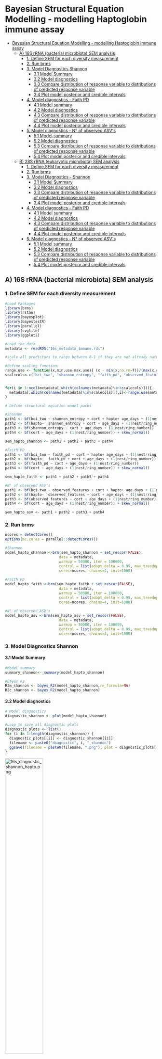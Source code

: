 # Bayesian Structural Equation Modelling - modelling Haptoglobin immune assay


- [Bayesian Structural Equation Modelling - modelling Haptoglobin immune assay](#bayesian-structural-equation-modelling---modelling-haptoglobin-immune-assay)
  * [A) 16S rRNA (bacterial microbiota) SEM analysis](#a--16s-rrna--bacterial-microbiota--sem-analysis)
    + [1. Define SEM for each diversity measurement](#1-define-sem-for-each-diversity-measurement)
    + [2. Run brms](#2-run-brms)
    + [3. Model Diagnostics Shannon](#3-model-diagnostics-shannon)
      - [3.1 Model Summary](#31-model-summary)
      - [3.2 Model diagnostics](#32-model-diagnostics)
      - [3.3 Compare distribution of response variable to distributions of predicted response variable](#33-compare-distribution-of-response-variable-to-distributions-of-predicted-response-variable)
      - [3.4 Plot model posterior and credible intervals](#34-plot-model-posterior-and-credible-intervals)
    + [4. Model diagnostics - Faith PD](#4-model-diagnostics---faith-pd)
      - [4.1 Model summary](#41-model-summary)
      - [4.2 Model diagnostics](#42-model-diagnostics)
      - [4.3 Compare distribution of response variable to distributions of predicted response variable](#43-compare-distribution-of-response-variable-to-distributions-of-predicted-response-variable)
      - [4.4 Plot model posterior and credible intervals](#44-plot-model-posterior-and-credible-intervals)
    + [5. Model diagnostics - N° of observed ASV's](#5-model-diagnostics---n--of-observed-asv-s)
      - [5.1 Model summary](#51-model-summary)
      - [5.2 Model diagnostics](#52-model-diagnostics)
      - [5.3 Compare distribution of response variable to distributions of predicted response variable](#53-compare-distribution-of-response-variable-to-distributions-of-predicted-response-variable)
      - [5.4 Plot model posterior and credible intervals](#54-plot-model-posterior-and-credible-intervals)
  * [B) 28S rRNA (eukaryotic microbiota) SEM analysis](#b--28s-rrna--eukaryotic-microbiota--sem-analysis)
    + [1. Define SEM for each diversity measurement](#1-define-sem-for-each-diversity-measurement-1)
    + [2. Run brms](#2-run-brms-1)
    + [3. Model Diagnostics - Shannon](#3-model-diagnostics---shannon)
      - [3.1 Model Summary](#31-model-summary-1)
      - [3.2 Model diagnostics](#32-model-diagnostics-1)
      - [3.3 Compare distribution of response variable to distributions of predicted response variable](#33-compare-distribution-of-response-variable-to-distributions-of-predicted-response-variable-1)
      - [3.4 Plot model posterior and credible intervals](#34-plot-model-posterior-and-credible-intervals-1)
    + [4. Model diagnostics - Faith PD](#4-model-diagnostics---faith-pd-1)
      - [4.1 Model summary](#41-model-summary-1)
      - [4.2 Model diagnostics](#42-model-diagnostics-1)
      - [4.3 Compare distribution of response variable to distributions of predicted response variable](#43-compare-distribution-of-response-variable-to-distributions-of-predicted-response-variable-1)
      - [4.4 Plot model posterior and credible intervals](#44-plot-model-posterior-and-credible-intervals-1)
    + [5. Model diagnostics - N° of observed ASV's](#5-model-diagnostics---n--of-observed-asv-s-1)
      - [5.1 Model summary](#51-model-summary-1)
      - [5.2 Model diagnostics](#52-model-diagnostics-1)
      - [5.3 Compare distribution of response variable to distributions of predicted response variable](#53-compare-distribution-of-response-variable-to-distributions-of-predicted-response-variable-1)
      - [5.4 Plot model posterior and credible intervals](#54-plot-model-posterior-and-credible-intervals-1)



## A) 16S rRNA (bacterial microbiota) SEM analysis

### 1. Define SEM for each diversity measurement  

```R
#Load Packages
library(brms)
library(rstan)
library(bayesplot)
library(bayestestR)
library(parallel)
library(svglite)
library(ggplot2)

#Load the data
metadata <- readRDS("16s_metadata_immune.rds")

#scale all predictors to range between 0-1 if they are not already naturally on that scale

#define scaling function:
range.use <- function(x,min.use,max.use){ (x - min(x,na.rm=T))/(max(x,na.rm=T)-min(x,na.rm=T)) * (max.use - min.use) + min.use }
scalecols<-c("bci_two", "shannon_entropy", "faith_pd", "observed_features", "cort", "hapto", "age_days")


for(i in 1:ncol(metadata[,which(colnames(metadata)%in%scalecols)])){
  metadata[,which(colnames(metadata)%in%scalecols)][,i]<-range.use(metadata[,which(colnames(metadata)%in%scalecols)][,i],0,1)
}

# Define structural equation model paths

#Shannon
path1 <- bf(bci_two ~ shannon_entropy + cort + hapto+ age_days + (1|nest/ring_number))
path2 <- bf(hapto~  shannon_entropy + cort + age_days + (1|nest/ring_number))
path3 <- bf(shannon_entropy ~ cort + age_days + (1|nest/ring_number))
path4 <- bf(cort ~ age_days + (1|nest/ring_number)) + skew_normal()

sem_hapto_shannon <- path1 + path2 + path3 + path4

#Faith PD
path1 <- bf(bci_two ~ faith_pd + cort + hapto+ age_days + (1|nest/ring_number))
path2 <- bf(hapto~  faith_pd + cort + age_days + (1|nest/ring_number))
path3 <- bf(faith_pd ~ cort + age_days + (1|nest/ring_number))
path4 <- bf(cort ~ age_days + (1|nest/ring_number)) + skew_normal()

sem_hapto_faith <- path1 + path2 + path3 + path4

#N° of observed ASV's
path1 <- bf(bci_two ~ observed_features + cort + hapto+ age_days + (1|nest/ring_number))
path2 <- bf(hapto~  observed_features + cort + age_days + (1|nest/ring_number))
path3 <- bf(observed_features ~ cort + age_days + (1|nest/ring_number))
path4 <- bf(cort ~ age_days + (1|nest/ring_number)) + skew_normal()

sem_hapto_asv <- path1 + path2 + path3 + path4

```


### 2. Run brms

```R
ncores = detectCores()
options(mc.cores = parallel::detectCores())

#Shannon
model_hapto_shannon <-brm(sem_hapto_shannon + set_rescor(FALSE),
                         data = metadata,
                         warmup = 50000, iter = 100000,
                         control = list(adapt_delta = 0.99, max_treedepth = 15),
                         cores=ncores, chains=4, init=1000)
                         
#Faith PD                         
model_hapto_faith <-brm(sem_hapto_faith + set_rescor(FALSE),
                         data = metadata,
                         warmup = 50000, iter = 100000,
                         control = list(adapt_delta = 0.99, max_treedepth = 15),
                         cores=ncores, chains=4, init=1000)
                         
#N° of observed ASV's                     
model_hapto_asv <-brm(sem_hapto_asv + set_rescor(FALSE),
                         data = metadata,
                         warmup = 50000, iter = 100000,
                         control = list(adapt_delta = 0.99, max_treedepth = 15),
                         cores=ncores, chains=4, init=1000)
```


### 3. Model Diagnostics Shannon

#### 3.1 Model Summary

```R
#Model summary
summary_shannon<- summary(model_hapto_shannon)

#Bayes R2 
R2m_shannon <- bayes_R2(model_hapto_shannon,re_formula=NA)
R2c_shannon <- bayes_R2(model_hapto_shannon)
```

#### 3.2 Model diagnostics 

```R
# Model diagnostics 
diagnostic_shannon <- plot(model_hapto_shannon)

#Loop to save all diagnostic plots
diagnostic_plots <- list()
for (i in 1:length(diagnostic_shannon)) {
  diagnostic_plots[[i]] <- diagnostic_shannon[[i]]
  filename <- paste0("diagnostic", i, "_shannon")
  ggsave(filename = paste0(filename, ".png"), plot = diagnostic_plots[[i]], device = "png", dpi=300)
}
```
<img src="/pics/16s_diagnostic_shannon_hapto.png" alt="16s_diagnostic_shannon_hapto.png" width="50%">



#### 3.3 Compare distribution of response variable to distributions of predicted response variable
```R
#Posterior predictive checks (one by one)
distribution_shannon_path1 <- pp_check(model_hapto_shannon, resp="bcitwo", ndraws=200)
distribution_shannon_path2 <- pp_check(model_hapto_shannon, resp="hapto", ndraws=200)
distribution_shannon_path3 <- pp_check(model_hapto_shannon, resp="shannonentropy", ndraws=200)
distribution_shannon_path4 <- pp_check(model_hapto_shannon, resp="cort", ndraws=200)

#Loop to save all distributions plot
responses <- c("bcitwo", "hapto", "shannonentropy", "cort")
response_names <- c("bci", "immune", "shannon", "cort")
for (i in seq_along(responses)) {
  pp_check_plot <- pp_check(model_hapto_shannon, resp = responses[i], ndraws = 200)
  filename <- paste0("distribution_shannon_", response_names[i])
  ggsave(filename = paste0(filename, ".svg"), plot = pp_check_plot, device = "svg", width = 8, height = 10)
}
```
<img src="/pics/16s_posterior_shannon_hapto.svg" alt="16s_posterior_shannon_hapto.svg" width="50%">


#### 3.4 Plot model posterior and credible intervals

```R
#Plot Model effects
plot1 <-mcmc_plot(model_hapto_shannon, type = "intervals",prob_outer=0.95, prob=0.95, 
                  variable =c("b_bcitwo_shannon_entropy", "b_bcitwo_cort", "b_bcitwo_hapto", "b_bcitwo_age_days",
							   "b_hapto_shannon_entropy", "b_hapto_cort", "b_hapto_age_days",
							   "b_shannonentropy_cort", "b_shannonentropy_age_days",
							   "b_cort_age_days")) 

plot1 <- plot1 + theme_classic() + geom_vline(xintercept = 0, linetype="dotted", color="blue")+
theme(axis.text.x = element_text(size = 16),  # Adjust the size as needed
axis.text.y = element_text(size = 16))+
theme(text = element_text(family = "Arial"))

ggsave(filename="16s_effect_sizes_shannon.svg", plot=plot1, device = "svg", width = 8, height = 10)
```


### 4. Model diagnostics - Faith PD

#### 4.1 Model summary

```R
#Model summary
summary_faith<- summary(model_hapto_faith)

#Bayes R2 
R2m_faith <- bayes_R2(model_hapto_faith,re_formula=NA)
R2c_faith <- bayes_R2(model_hapto_faith)
```

#### 4.2 Model diagnostics 

```R
# Model diagnostics
diagnostic_faith <- plot(model_hapto_faith)

#Loop to save all diagnostic plots
diagnostic_plots <- list()
for (i in 1:length(diagnostic_faith)) {
  diagnostic_plots[[i]] <- diagnostic_faith[[i]]
  filename <- paste0("diagnostic", i, "_faith")
  ggsave(filename = paste0(filename, ".png"), plot = diagnostic_plots[[i]], device = "png", dpi=200)
}
```
<img src="/pics/16s_diagnostic_faith_hapto.png" alt="16s_diagnostic_faith_hapto.png" width="50%">

#### 4.3 Compare distribution of response variable to distributions of predicted response variable

```R
#Posterior predictive checks 
#Loop to save all distributions plot
responses <- c("bcitwo", "hapto", "faithpd", "cort")
response_names <- c("bci", "immune", "faith", "cort")
for (i in seq_along(responses)) {
  pp_check_plot <- pp_check(model_hapto_shannon, resp = responses[i], ndraws = 200)
  filename <- paste0("distribution_faith_", response_names[i])
  ggsave(filename = paste0(filename, ".svg"), plot = pp_check_plot, device = "svg", width = 8, height = 10)
}
```
<img src="/pics/16s_posterior_faith_hapto.svg" alt="16s_posterior_faith_hapto.svg" width="50%">


#### 4.4 Plot model posterior and credible intervals

```R
#Plot Model effects
plot2 <-mcmc_plot(model_hapto_shannon, type = "intervals",prob_outer=0.95, prob=0.95, 
                  variable =c("b_bcitwo_faith_pd", "b_bcitwo_cort", "b_bcitwo_hapto", "b_bcitwo_age_days",
							   "b_hapto_faith_pd", "b_hapto_cort", "b_hapto_age_days",
							   "b_faithpd_cort", "b_faithpd_age_days",
							   "b_cort_age_days")) 

plot2 <- plot2 + theme_classic() + geom_vline(xintercept = 0, linetype="dotted", color="blue")+
theme(axis.text.x = element_text(size = 16),  # Adjust the size as needed
axis.text.y = element_text(size = 16))+
theme(text = element_text(family = "Arial"))

ggsave(filename="16s_effect_sizes_faith.svg", plot=plot1, device = "svg", width = 8, height = 10)
```


### 5. Model diagnostics - N° of observed ASV's

#### 5.1 Model summary

```R
#Model summary
summary_asv<- summary(model_hapto_asv)

#Bayes R2 
R2m_asv <- bayes_R2(model_hapto_asv,re_formula=NA)
R2c_asv <- bayes_R2(model_hapto_asv)
```

#### 5.2 Model diagnostics 

```R
# Model diagnostics
diagnostic_asv <- plot(model_hapto_asv)

#Loop to save all diagnostic plots
diagnostic_plots <- list()
for (i in 1:length(diagnostic_asv)) {
  diagnostic_plots[[i]] <- diagnostic_asv[[i]]
  filename <- paste0("diagnostic", i, "_asv")
  ggsave(filename = paste0(filename, ".png"), plot = diagnostic_plots[[i]], device = "png", dpi= 300)
}
```
<img src="/pics/16s_diagnostic_asv_hapto.png" alt="16s_diagnostic_asv_hapto.png" width="50%">


#### 5.3 Compare distribution of response variable to distributions of predicted response variable

```R
#Posterior predictive checks 
#Loop to save all distributions plot
responses <- c("bcitwo", "hapto", "observedfeatures", "cort")
response_names <- c("bci", "immune", "asv", "cort")
for (i in seq_along(responses)) {
  pp_check_plot <- pp_check(model_hapto_asv, resp = responses[i], ndraws = 200)
  filename <- paste0("distribution_asv_", response_names[i])
  ggsave(filename = paste0(filename, ".svg"), plot = pp_check_plot, device = "svg", width = 8, height = 10)
}
```
<img src="/pics/16s_posterior_asv_hapto.svg" alt="16s_posterior_asv_hapto.svg" width="50%">


#### 5.4 Plot model posterior and credible intervals

```R
#Plot Model effects
plot3 <-mcmc_plot(model_hapto_shannon, type = "intervals",prob_outer=0.95, prob=0.95, 
                  variable =c("b_bcitwo_observed_features", "b_bcitwo_cort", "b_bcitwo_hapto", "b_bcitwo_age_days",
							   "b_hapto_observed_features", "b_hapto_cort", "b_hapto_age_days",
							   "b_observedfeatures_cort", "b_observedfeatures_age_days",
							   "b_cort_age_days")) 

plot3 <- plot3 + theme_classic() + geom_vline(xintercept = 0, linetype="dotted", color="blue")+
theme(axis.text.x = element_text(size = 16),  # Adjust the size as needed
axis.text.y = element_text(size = 16))+
theme(text = element_text(family = "Arial"))

ggsave(filename="16s_effect_sizes_asv.svg", plot=plot1, device = "svg", width = 8, height = 10)
```


## B) 28S rRNA (eukaryotic microbiota) SEM analysis

### 1. Define SEM for each diversity measurement 

```R
#Load the data
metadata <- readRDS("28s_metadata_immune.rds")

#scale all predictors to range between 0-1 if they are not already naturally on that scale

#define scaling function:
range.use <- function(x,min.use,max.use){ (x - min(x,na.rm=T))/(max(x,na.rm=T)-min(x,na.rm=T)) * (max.use - min.use) + min.use }
scalecols<-c("bci_two", "shannon_entropy", "faith_pd", "observed_features", "cort", "hapto", "age_days")


for(i in 1:ncol(metadata[,which(colnames(metadata)%in%scalecols)])){
  metadata[,which(colnames(metadata)%in%scalecols)][,i]<-range.use(metadata[,which(colnames(metadata)%in%scalecols)][,i],0,1)
}

# Define structural equation model paths

#Shannon
path1 <- bf(bci_two ~ shannon_entropy + cort + hapto+ age_days + (1|nest/ring_number))
path2 <- bf(hapto~  shannon_entropy + cort + age_days + (1|nest/ring_number))
path3 <- bf(shannon_entropy ~ cort + age_days + (1|nest/ring_number))
path4 <- bf(cort ~ age_days + (1|nest/ring_number)) + skew_normal()

sem_hapto_shannon <- path1 + path2 + path3 + path4

#Faith PD
path1 <- bf(bci_two ~ faith_pd + cort + hapto+ age_days + (1|nest/ring_number))
path2 <- bf(hapto~  faith_pd + cort + age_days + (1|nest/ring_number))
path3 <- bf(faith_pd ~ cort + age_days + (1|nest/ring_number))
path4 <- bf(cort ~ age_days + (1|nest/ring_number)) + skew_normal()

sem_hapto_faith <- path1 + path2 + path3 + path4

#N° of observed ASV's
path1 <- bf(bci_two ~ observed_features + cort + hapto+ age_days + (1|nest/ring_number))
path2 <- bf(hapto~  observed_features + cort + age_days + (1|nest/ring_number))
path3 <- bf(observed_features ~ cort + age_days + (1|nest/ring_number))
path4 <- bf(cort ~ age_days + (1|nest/ring_number)) + skew_normal()

sem_hapto_asv <- path1 + path2 + path3 + path4

```


### 2. Run brms

```R
ncores = detectCores()
options(mc.cores = parallel::detectCores())

#Shannon
model_hapto_shannon <-brm(sem_hapto_shannon + set_rescor(FALSE),
                         data = metadata,
                         warmup = 50000, iter = 100000,
                         control = list(adapt_delta = 0.99, max_treedepth = 15),
                         cores=ncores, chains=4, init=1000)
                         
#Faith PD                         
model_hapto_faith <-brm(sem_hapto_faith + set_rescor(FALSE),
                         data = metadata,
                         warmup = 50000, iter = 100000,
                         control = list(adapt_delta = 0.99, max_treedepth = 15),
                         cores=ncores, chains=4, init=1000)
                         
#N° of observed ASV's                     
model_hapto_asv <-brm(sem_hapto_asv + set_rescor(FALSE),
                         data = metadata,
                         warmup = 50000, iter = 100000,
                         control = list(adapt_delta = 0.99, max_treedepth = 15),
                         cores=ncores, chains=4, init=1000)
```


### 3. Model Diagnostics - Shannon

#### 3.1 Model Summary

```R
#Model summary
summary_shannon<- summary(model_hapto_shannon)

#Bayes R2 
R2m_shannon <- bayes_R2(model_hapto_shannon,re_formula=NA)
R2c_shannon <- bayes_R2(model_hapto_shannon)
```

#### 3.2 Model diagnostics 

```R
# Model diagnostics 
diagnostic_shannon <- plot(model_hapto_shannon)

#Loop to save all diagnostic plots
diagnostic_plots <- list()
for (i in 1:length(diagnostic_shannon)) {
  diagnostic_plots[[i]] <- diagnostic_shannon[[i]]
  filename <- paste0("diagnostic", i, "_shannon")
  ggsave(filename = paste0(filename, ".png"), plot = diagnostic_plots[[i]], device = "png", dpi=300)
}
```
<img src="/pics/28s_diagnostic_shannon_hapto.png" alt="28s_diagnostic_shannon_hapto.png" width="50%">


#### 3.3 Compare distribution of response variable to distributions of predicted response variable

```R
#Posterior predictive checks (one by one)
distribution_shannon_path1 <- pp_check(model_hapto_shannon, resp="bcitwo", ndraws=200)
distribution_shannon_path2 <- pp_check(model_hapto_shannon, resp="hapto", ndraws=200)
distribution_shannon_path3 <- pp_check(model_hapto_shannon, resp="shannonentropy", ndraws=200)
distribution_shannon_path4 <- pp_check(model_hapto_shannon, resp="cort", ndraws=200)

#Loop to save all distributions plot
responses <- c("bcitwo", "hapto", "shannonentropy", "cort")
response_names <- c("bci", "immune", "shannon", "cort")
for (i in seq_along(responses)) {
  pp_check_plot <- pp_check(model_hapto_shannon, resp = responses[i], ndraws = 200)
  filename <- paste0("distribution_shannon_", response_names[i])
  ggsave(filename = paste0(filename, ".svg"), plot = pp_check_plot, device = "svg", width = 8, height = 10)
}
```
<img src="/pics/28s_posterior_shannon_hapto.svg" alt="28s_posterior_shannon_hapto.svg" width="50%">


#### 3.4 Plot model posterior and credible intervals

```R
#Plot Model effects
plot4 <-mcmc_plot(model_hapto_shannon, type = "intervals",prob_outer=0.95, prob=0.95, 
                  variable =c("b_bcitwo_shannon_entropy", "b_bcitwo_cort", "b_bcitwo_hapto", "b_bcitwo_age_days",
							   "b_hapto_shannon_entropy", "b_hapto_cort", "b_hapto_age_days",
							   "b_shannonentropy_cort", "b_shannonentropy_age_days",
							   "b_cort_age_days")) 

plot4 <- plot4 + theme_classic() + geom_vline(xintercept = 0, linetype="dotted", color="blue")+
theme(axis.text.x = element_text(size = 16),  # Adjust the size as needed
axis.text.y = element_text(size = 16))+
theme(text = element_text(family = "Arial"))

ggsave(filename="16s_effect_sizes_shannon.svg", plot=plot4, device = "svg", width = 8, height = 10)
```


### 4. Model diagnostics - Faith PD

#### 4.1 Model summary

```R
#Model summary
summary_faith<- summary(model_hapto_faith)

#Bayes R2 
R2m_faith <- bayes_R2(model_hapto_faith,re_formula=NA)
R2c_faith <- bayes_R2(model_hapto_faith)
```

#### 4.2 Model diagnostics 

```R
# Model diagnostics
diagnostic_faith <- plot(model_hapto_faith)

#Loop to save all diagnostic plots
diagnostic_plots <- list()
for (i in 1:length(diagnostic_faith)) {
  diagnostic_plots[[i]] <- diagnostic_faith[[i]]
  filename <- paste0("diagnostic", i, "_faith")
  ggsave(filename = paste0(filename, ".png"), plot = diagnostic_plots[[i]], device = "png", dpi=200)
}
```
<img src="/pics/28s_diagnostic_faith_hapto.png" alt="28s_diagnostic_faith_hapto.png" width="50%">



#### 4.3 Compare distribution of response variable to distributions of predicted response variable

```R
#Posterior predictive checks 
#Loop to save all distributions plot
responses <- c("bcitwo", "hapto", "faithpd", "cort")
response_names <- c("bci", "immune", "faith", "cort")
for (i in seq_along(responses)) {
  pp_check_plot <- pp_check(model_hapto_faith, resp = responses[i], ndraws = 200)
  filename <- paste0("distribution_faith_", response_names[i])
  ggsave(filename = paste0(filename, ".svg"), plot = pp_check_plot, device = "svg", width = 8, height = 10)
}
```
<img src="/pics/28s_posterior_faith_hapto.svg" alt="28s_posterior_faith_hapto.svg" width="50%">

#### 4.4 Plot model posterior and credible intervals

```R
#Plot Model effects
plot5 <-mcmc_plot(model_hapto_shannon, type = "intervals",prob_outer=0.95, prob=0.95, 
                  variable =c("b_bcitwo_faith_pd", "b_bcitwo_cort", "b_bcitwo_hapto", "b_bcitwo_age_days",
							   "b_hapto_faith_pd", "b_hapto_cort", "b_hapto_age_days",
							   "b_faithpd_cort", "b_faithpd_age_days",
							   "b_cort_age_days")) 

plot5 <- plot5 + theme_classic() + geom_vline(xintercept = 0, linetype="dotted", color="blue")+
theme(axis.text.x = element_text(size = 16),  # Adjust the size as needed
axis.text.y = element_text(size = 16))+
theme(text = element_text(family = "Arial"))

ggsave(filename="16s_effect_sizes_faith.svg", plot=plot5, device = "svg", width = 8, height = 10)
```


### 5. Model diagnostics - N° of observed ASV's

#### 5.1 Model summary

```R
#Model summary
summary_asv<- summary(model_hapto_asv)

#Bayes R2 
R2m_asv <- bayes_R2(model_hapto_asv,re_formula=NA)
R2c_asv <- bayes_R2(model_hapto_asv)
```

#### 5.2 Model diagnostics 

```R
# Model diagnostics
diagnostic_asv <- plot(model_hapto_asv)

#Loop to save all diagnostic plots
diagnostic_plots <- list()
for (i in 1:length(diagnostic_asv)) {
  diagnostic_plots[[i]] <- diagnostic_asv[[i]]
  filename <- paste0("diagnostic", i, "_asv")
  ggsave(filename = paste0(filename, ".png"), plot = diagnostic_plots[[i]], device = "png", dpi= 300)
}
```
<img src="/pics/28s_diagnostic_asv_hapto.png" alt="28s_diagnostic_asv_hapto.png" width="50%">


#### 5.3 Compare distribution of response variable to distributions of predicted response variable

```R
#Posterior predictive checks 
#Loop to save all distributions plot
responses <- c("bcitwo", "hapto", "observedfeatures", "cort")
response_names <- c("bci", "immune", "asv", "cort")
for (i in seq_along(responses)) {
  pp_check_plot <- pp_check(model_hapto_asv, resp = responses[i], ndraws = 200)
  filename <- paste0("distribution_asv_", response_names[i])
  ggsave(filename = paste0(filename, ".svg"), plot = pp_check_plot, device = "svg", width = 8, height = 10)
}
```
<img src="/pics/28s_posterior_asv_hapto.svg" alt="28s_posterior_asv_hapto.svg" width="50%">


#### 5.4 Plot model posterior and credible intervals

```R
#Plot Model effects
plot2 <-mcmc_plot(model_hapto_shannon, type = "intervals",prob_outer=0.95, prob=0.95, 
                  variable =c("b_bcitwo_faith_pd", "b_bcitwo_cort", "b_bcitwo_hapto", "b_bcitwo_age_days",
							   "b_hapto_faith_pd", "b_hapto_cort", "b_hapto_age_days",
							   "b_faithpd_cort", "b_faithpd_age_days",
							   "b_cort_age_days")) 

plot2 <- plot2 + theme_classic() + geom_vline(xintercept = 0, linetype="dotted", color="blue")+
theme(axis.text.x = element_text(size = 16),  # Adjust the size as needed
axis.text.y = element_text(size = 16))+
theme(text = element_text(family = "Arial"))

ggsave(filename="16s_effect_sizes_faith.svg", plot=plot1, device = "svg", width = 8, height = 10)
```
